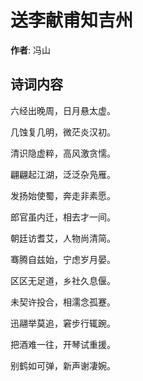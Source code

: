 # 送李献甫知吉州

**作者**: 冯山

## 诗词内容

六经出晚周，日月悬太虚。

几蚀复几明，微茫炎汉初。

清识隐虚粹，高风激贪懦。

翩翩起江湖，泛泛杂凫雁。

发扬始使蜀，奔走非素愿。

郎官虽内迁，相去才一间。

朝廷访耆艾，人物尚清简。

骞腾自兹始，宁虑岁月晏。

区区无足道，乡社久息偃。

未契许投合，相濡念孤蹇。

迅翮举莫追，窘步行辄踠。

把酒难一往，开琴试重援。

别鹤如可弹，新声谢凄婉。

